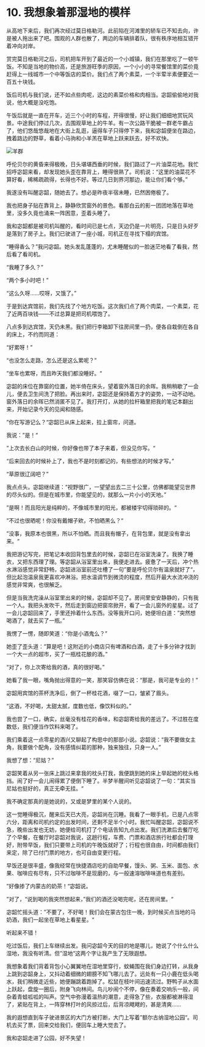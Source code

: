 # 10. 我想象着那湿地的模样

从高地下来后，我们再次经过莫日格勒河。此前陷在河滩里的轿车已不知去向，许是被人拖出来了吧。围观的人群也散了，两边的车辆排着队，很有秩序地相互错开着冲向对岸。

赏完莫日格勒河之后，司机把车开到了最近的一个小城镇，我们在那里吃了一顿午饭。不知是当地的物价高，还是旅游旺季的原因，一个小小的寻常餐馆里的菜价竟赶得上一线城市一个中等饭店的菜价。我们点了两个素菜，一个半荤半素便要近一百五十块钱。

饭后司机与我们说，还不如点些肉呢，这边的素菜价格和肉相当。宓韶偷偷地对我说，他大概是没吃饱。

午饭后就是一直在开车，近三个小时的车程，开得很慢，好让我们细细地赏玩风景。中途我们停过几次，去围观草地上的牛羊。有一次公路干脆被一群老牛霸占了，他们悠哉悠哉地在大街上乱逛，逼得车子只得停下来，我和宓韶便坐在路边，拽着路边的野草，看着小马驹和小羊羔在草地上跃来跃去，好不欢快。

![羊群](/img/hulunbeier/sheeps.jpg)

呼伦贝尔的黄昏来得极晚，日头堪堪西垂的时候，我们路过了一片油菜花地。我忙招呼宓韶来看，却发现她头歪在靠背上，睡得很熟了。司机说：“这里的油菜花不算好看，稀稀疏疏得，长得也不好。等过几日到界河那边，能让你们看个够。”

我遂没有叫醒宓韶，随她去了。想必是昨夜半宿未睡，已然困倦极了。

我也把身子贴在靠背上，静静欣赏窗外的景色。看那白云的影一团团地落在草地里，没多久竟也涌来一阵困意，歪着头睡了。

我和宓韶都是被司机叫醒的，看时间已是七点，天边仍是一片明亮，只是日头好歹是落到了房子上。我们已驶进了一座小城，司机正在寻找下榻的宾馆。 

“睡得香么？”我问宓韶。她头发乱蓬蓬的，尤未睡醒似的一脸迷茫地看了看我，然后看了看司机。

“我睡了多久？”

“两个多小时吧！”

“这么久呀……哎呀，又饿了。”

于是到达宾馆前，我们先找了个地方吃饭。这次我们点了两个肉菜，一个素菜，花了近两百块钱——不过总算是把司机喂饱了。

八点多到达宾馆，天仍未黑。我们把行李箱卸下往房间里一扔，便各自栽倒在各自的床上，不约而同道：

“好累呀！”

“也没怎么走路，怎么还是这么累呢？”

”坐车也累呀，而且昨天我们都没睡好。“

宓韶的床位在靠窗的位置，她半倚在床头，望着窗外落日的余晖。我稍稍歇了一会儿，便去卫生间洗了把脸。再出来时，宓韶还是保持着方才的姿势，一动不动地。窗外落日的余晖已然消匿不见了。我打开灯，从她的拉杆箱里把我的笔记本翻出来，开始记录今天的见闻和随感。

”你在写游记么？“宓韶已从床上起来，拉上窗帘，问道。

我说：”是！“

”上次去长白山的时候，你好像也带了本子来着，但没见你写。“

“后来回去的时候补上了，我也不是时刻都记的，有些想法的时候才写。”

“草原很辽阔吧？”

我点点头。宓韶继续道：“视野很广，一望望出去二三十公里，仿佛都能望见世界的尽头似的。但是在城市里，你能望见的，就那么一片小小的天地。”

”是啊！而且阳光是纯粹的，不像城市里的阳光，都被楼宇切得琐碎的。“

”不过也很晒呢！你没有戴帽子欸，不怕晒黑么？“

”没事，我原本也很黑，所以不怕晒。而且我有帽子，在背包里，就是没有拿出来。“

我把游记写完，把笔记本收回背包里去的时候，宓韶已在浴室洗澡了。我换了睡衣，又把东西理了理。等宓韶从浴室里出来，我便走进去。疲惫了一天后，冲个热水淋浴感觉非常舒畅，宓韶进浴室前还吐槽了一句”要是呼伦贝尔有温泉就好了“，但比起泡温泉我更喜欢冲淋浴。把水温调节到微烫的程度，然后开最大水流冲浇的感觉非常爽，也很解乏。

但是当我洗完澡从浴室里出来的时候，宓韶却不见了。房间里安安静静的，只有我一个人。我把头发吹干，然后走到窗边把窗帘掀开，看了一会儿窗外的星星。过了一会儿宓韶回来了，手里还拎着什么东西。没等我开口问，她便坦白道：”突然想喝酒了，就去买了一瓶。”

我愣了一愣，随即笑道：“你是小酒鬼么？”

她歪了歪头道：”算是吧！这附近的小商店只有啤酒和白酒，走了十多分钟才找到一个大一点的超市，买了一瓶桂花酿的酒。”

“对了，你上次寄给我的酒，真的很好喝。”

她看了我一眼，嘴角抛出得意的一笑，那笑容仿佛在说：“那是，我可是专业的！”

宓韶用宾馆的茶杯洗净后，倒了一杯桂花酒，啜了一口，皱紧了眉头。

“这酒，不好喝，太甜太腻，度数也低，像饮料似的。”

我也尝了一口，确实，丝毫没有桂花的香味，和宓韶寄给我的差远了。不过胜在度数低，我们便当作饮料来喝了。

我们乘着这一点零星的酒兴又聊起了构思中的那部小说。宓韶说：“我不要做女主角，我要做个配角，没有感情纠葛的那种，独来独往，只身一人。”

我想了想：“尼姑？”

宓韶笑着从另一张床上跳过来拿我的枕头打我，我便跳到她的床上举起她的枕头格挡。闹了好一会儿闹得累了便倒下睡了。半梦半醒间听见宓韶说了一句：”其实当尼姑也挺好的，真正无牵无挂。“

我不确定那真的是她说的，又或是梦里的某个人说的。

这一觉睡得极沉，醒来后天已大亮，宓韶尚在沉睡。我看了一眼手机，已是八点零六分，距离和司机约定的出发时间，还剩不足半个小时。我忙叫醒宓韶，宓韶说不急，晚些出发也无妨，她便给司机打了个电话告知九点出发。我们洗漱后去餐厅吃了个早餐，在餐厅时宓韶对我说，这趟行程，车费、门票和酒店旅行社都会打理好，附带早饭，我们只要带上司机的午晚饭就好了；行程也很自由，时间都由我们来定，除了已付门票的地方，也可自由变更行程。

早饭还是很丰盛，像我经常在快捷酒店吃的自助早餐，馒头、粥、玉米、面包、水果、咖啡应有尽有，只不过咖啡不是现磨的，与一般速溶咖啡味道也有差别。

”好像掺了内蒙古的奶茶！“宓韶说。

”对了，“说到喝的我突然想起来，”我们的酒还没喝完呢，还在房间里。“

宓韶忙摇头道：”不要了，不好喝！我们会在蒙古包住一晚，到时候买点当地的马奶酒，我们一起坐在草地上看星星。“

听起来不错！

吃过饭后，我们上车继续出发。我问宓韶今天的目的地是哪儿，她说了个什么什么湿地，我没有听清。但”湿地“这两个字让我产生了无限遐想。

我想象着我们背着背包小心翼翼地在湿地里穿行，蚊蝇围在我们身边打转，从我身上跳到宓韶身上，又抖动着细微的翅膀不知飞哪儿去了。远处有一只小鹿在低头喝水，我们稍微走近些，她便蹦跳着跑掉了。松鼠在枝叶间迅速流过。野鸭子从水面上跃起，盘旋一圈后，附身飞向林间。鸟儿吵闹个不停，像在奏着交响乐一般，间杂着青蛙呱呱的叫声。空气中弥漫着温热的潮意，走得急了些，衣服都被淋得湿了，紧贴在背上，一阵穿林打叶的风掠过后，后背凉飕飕的，甚是清爽……

我的遐想直到车子驶进景区的大门方被打断，大门上写着”额尔古纳湿地公园“。司机去买了票，回来交给我们，便回车上睡大觉去了。

我和宓韶走进了公园，好不失望！